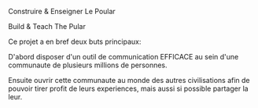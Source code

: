 Construire
    &
Enseigner
        Le Poular

Build
    &
    Teach
        The Pular

Ce projet a en bref deux buts principaux:

D'abord disposer d'un outil de communication EFFICACE au sein d'une communaute de
plusieurs millions de personnes.

Ensuite ouvrir cette communaute au monde des autres civilisations afin de pouvoir
tirer profit de leurs experiences, mais aussi si possible partager la leur.
